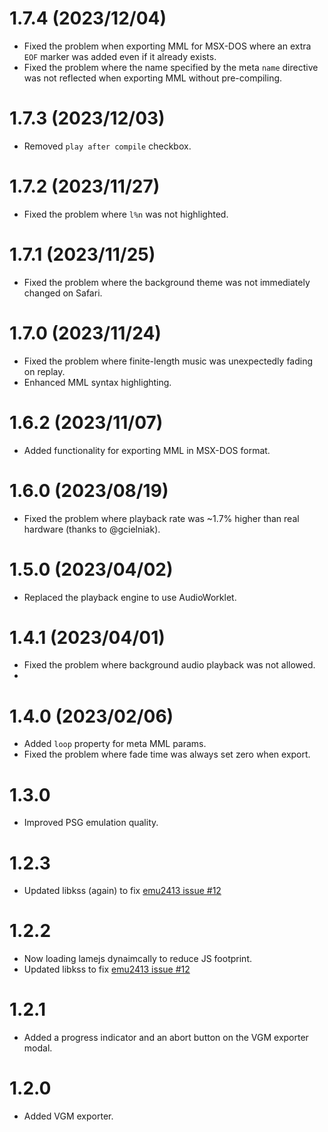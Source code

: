 # 1.7.4 (2023/12/04)
- Fixed the problem when exporting MML for MSX-DOS where an extra `EOF` marker was added even if it already exists.
- Fixed the problem where the name specified by the meta `name` directive was not reflected when exporting MML without pre-compiling.

# 1.7.3 (2023/12/03)
- Removed `play after compile` checkbox.

# 1.7.2 (2023/11/27)
- Fixed the problem where `l%n` was not highlighted.

# 1.7.1 (2023/11/25)
- Fixed the problem where the background theme was not immediately changed on Safari.

# 1.7.0 (2023/11/24)
- Fixed the problem where finite-length music was unexpectedly fading on replay.
- Enhanced MML syntax highlighting.

# 1.6.2 (2023/11/07)
- Added functionality for exporting MML in MSX-DOS format.

# 1.6.0 (2023/08/19)
- Fixed the problem where playback rate was ~1.7% higher than real hardware (thanks to @gcielniak).

# 1.5.0 (2023/04/02)
- Replaced the playback engine to use AudioWorklet.

# 1.4.1 (2023/04/01)
- Fixed the problem where background audio playback was not allowed.
- 
# 1.4.0 (2023/02/06)
- Added `loop` property for meta MML params.
- Fixed the problem where fade time was always set zero when export.

# 1.3.0
- Improved PSG emulation quality.

# 1.2.3
- Updated libkss (again) to fix [emu2413 issue #12](https://github.com/digital-sound-antiques/emu2413/issues/12)

# 1.2.2
- Now loading lamejs dynaimcally to reduce JS footprint.
- Updated libkss to fix [emu2413 issue #12](https://github.com/digital-sound-antiques/emu2413/issues/12)

# 1.2.1
- Added a progress indicator and an abort button on the VGM exporter modal.

# 1.2.0
- Added VGM exporter.